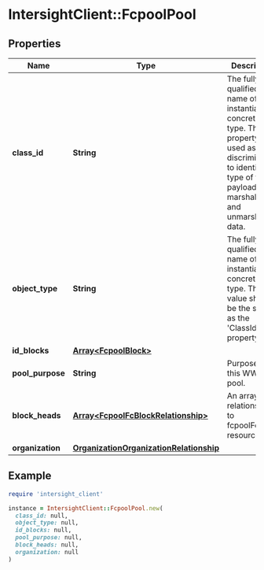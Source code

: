 # IntersightClient::FcpoolPool

## Properties

| Name | Type | Description | Notes |
| ---- | ---- | ----------- | ----- |
| **class_id** | **String** | The fully-qualified name of the instantiated, concrete type. This property is used as a discriminator to identify the type of the payload when marshaling and unmarshaling data. | [default to &#39;fcpool.Pool&#39;] |
| **object_type** | **String** | The fully-qualified name of the instantiated, concrete type. The value should be the same as the &#39;ClassId&#39; property. | [default to &#39;fcpool.Pool&#39;] |
| **id_blocks** | [**Array&lt;FcpoolBlock&gt;**](FcpoolBlock.md) |  | [optional] |
| **pool_purpose** | **String** | Purpose of this WWN pool. | [optional] |
| **block_heads** | [**Array&lt;FcpoolFcBlockRelationship&gt;**](FcpoolFcBlockRelationship.md) | An array of relationships to fcpoolFcBlock resources. | [optional][readonly] |
| **organization** | [**OrganizationOrganizationRelationship**](OrganizationOrganizationRelationship.md) |  | [optional] |

## Example

```ruby
require 'intersight_client'

instance = IntersightClient::FcpoolPool.new(
  class_id: null,
  object_type: null,
  id_blocks: null,
  pool_purpose: null,
  block_heads: null,
  organization: null
)
```

